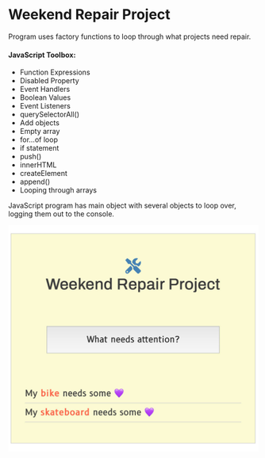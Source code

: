 <h1>Weekend Repair Project</h1>

<p>Program uses factory functions to loop through what projects need repair.</p>

<h4>JavaScript Toolbox:</h4>

* Function Expressions
* Disabled Property
* Event Handlers
* Boolean Values
* Event Listeners
* querySelectorAll()
* Add objects
* Empty array 
* for…of loop
* if statement
* push() 
* innerHTML
* createElement
* append()
* Looping through arrays 

<p>JavaScript program has main object with several objects to loop over, logging them out to the console.</p>

<img src="weekend-repair.jpg"/>
